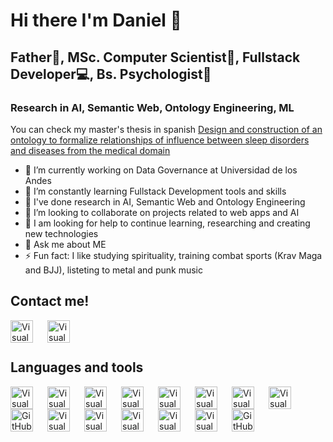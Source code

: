# Hi there I'm Daniel 👋

## Father🚸, MSc. Computer Scientist🤖, Fullstack Developer💻, Bs. Psychologist📖

### Research in AI, Semantic Web, Ontology Engineering, ML 

You can check my master's thesis in spanish [Design and construction of an ontology to formalize relationships of influence between sleep disorders and diseases from the medical domain][thesis]

- 🔭 I’m currently working on Data Governance at Universidad de los Andes
- 🌱 I’m constantly learning Fullstack Development tools and skills
- 🔬 I've done research in AI, Semantic Web and Ontology Engineering
- 👯 I’m looking to collaborate on projects related to web apps and AI
- 🤔 I am looking for help to continue learning, researching and creating new technologies
- 💬 Ask me about ME
- ⚡ Fun fact: I like studying spirituality, training combat sports (Krav Maga and BJJ), listeting to metal and punk music

## Contact me!

[<img align="left" alt="Visual Studio Code" width="36px" src="https://cdn.jsdelivr.net/gh/devicons/devicon/icons/linkedin/linkedin-original.svg" style="padding-right:20px;" />][linkedin]
[<img align="left" alt="Visual Studio Code" width="36px" src="https://cdn.jsdelivr.net/gh/devicons/devicon/icons/google/google-original.svg" style="padding-right:20px;" />](mailto:danielmartinezrairan@gmail.com)
          

<br></br>

## Languages and tools
<img align="left" alt="Visual Studio Code" width="36px" src="https://cdn.jsdelivr.net/gh/devicons/devicon/icons/visualstudio/visualstudio-plain.svg" style="padding-right:20px;" />
<img align="left" alt="Visual Studio Code" width="36px" src="https://cdn.jsdelivr.net/gh/devicons/devicon/icons/html5/html5-original.svg" style="padding-right:20px;" />
<img align="left" alt="Visual Studio Code" width="36px" src="https://cdn.jsdelivr.net/gh/devicons/devicon/icons/css3/css3-original.svg" style="padding-right:20px;" />
<img align="left" alt="Visual Studio Code" width="36px" src="https://cdn.jsdelivr.net/gh/devicons/devicon/icons/bootstrap/bootstrap-original.svg" style="padding-right:20px;" />
<img align="left" alt="Visual Studio Code" width="36px" src="https://cdn.jsdelivr.net/gh/devicons/devicon/icons/react/react-original.svg" style="padding-right:20px;" />
<img align="left" alt="Visual Studio Code" width="36px" src="https://cdn.jsdelivr.net/gh/devicons/devicon/icons/javascript/javascript-original.svg" style="padding-right:20px;" />
<img align="left" alt="Visual Studio Code" width="36px" src="https://cdn.jsdelivr.net/gh/devicons/devicon/icons/python/python-original.svg" style="padding-right:20px;" />
<img align="left" alt="Visual Studio Code" width="36px" src="https://cdn.jsdelivr.net/gh/devicons/devicon/icons/anaconda/anaconda-original.svg" style="padding-right:20px;" />
<img align="left" alt="GitHub" width="36px" src="https://cdn.jsdelivr.net/gh/devicons/devicon/icons/jupyter/jupyter-original.svg" style="padding-right:20px;" />
<img align="left" alt="Visual Studio Code" width="36px" src="https://cdn.jsdelivr.net/gh/devicons/devicon/icons/pandas/pandas-original.svg" style="padding-right:20px;" />
<img align="left" alt="Visual Studio Code" width="36px" src="https://cdn.jsdelivr.net/gh/devicons/devicon/icons/numpy/numpy-original.svg" style="padding-right:20px;" />
<img align="left" alt="Visual Studio Code" width="36px" src="https://cdn.jsdelivr.net/gh/devicons/devicon/icons/flask/flask-original.svg" style="padding-right:20px;" />
<img align="left" alt="Visual Studio Code" width="36px" src="https://cdn.jsdelivr.net/gh/devicons/devicon/icons/sqlalchemy/sqlalchemy-original.svg" style="padding-right:20px;" />
<img align="left" alt="Visual Studio Code" width="36px" src="https://cdn.jsdelivr.net/gh/devicons/devicon/icons/git/git-original.svg" style="padding-right:20px;" />
<img align="left" alt="GitHub" width="36px" src="https://www.vectorlogo.zone/logos/github/github-icon.svg" style="padding-right:20px;" />
          
          

<!--
**mrdaniel88/mrdaniel88** is a ✨ _special_ ✨ repository because its `README.md` (this file) appears on your GitHub profile.

Here are some ideas to get you started:

- 🔭 I’m currently working on ...
- 🌱 I’m currently learning ...
- 👯 I’m looking to collaborate on ...
- 🤔 I’m looking for help with ...
- 💬 Ask me about ...
- 📫 How to reach me: ...
- 😄 Pronouns: ...
- ⚡ Fun fact: ...
-->

[thesis]: https://repositorio.uniandes.edu.co/bitstream/handle/1992/50980/22677.pdf?sequence=1&isAllowed=y
[linkedin]: https://www.linkedin.com/in/danielmartinezrairan/
